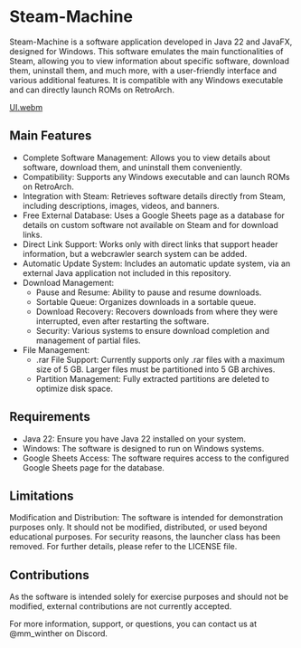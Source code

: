 # Steam-Machine

Steam-Machine is a software application developed in Java 22 and JavaFX, designed for Windows. This software emulates the main functionalities of Steam, allowing you to view information about specific software, download them, uninstall them, and much more, with a user-friendly interface and various additional features. It is compatible with any Windows executable and can directly launch ROMs on RetroArch.

[UI.webm](https://github.com/user-attachments/assets/fb31f373-8214-4fda-8b5b-ed7cab62d1fa)

## Main Features

* Complete Software Management: Allows you to view details about software, download them, and uninstall them conveniently.
* Compatibility: Supports any Windows executable and can launch ROMs on RetroArch.
* Integration with Steam: Retrieves software details directly from Steam, including descriptions, images, videos, and banners.
* Free External Database: Uses a Google Sheets page as a database for details on custom software not available on Steam and for download links.
* Direct Link Support: Works only with direct links that support header information, but a webcrawler search system can be added.
* Automatic Update System: Includes an automatic update system, via an external Java application not included in this repository.
* Download Management:
  - Pause and Resume: Ability to pause and resume downloads.
  - Sortable Queue: Organizes downloads in a sortable queue.
  - Download Recovery: Recovers downloads from where they were interrupted, even after restarting the software.
  - Security: Various systems to ensure download completion and management of partial files.
* File Management:
  - .rar File Support: Currently supports only .rar files with a maximum size of 5 GB. Larger files must be partitioned into 5 GB archives.
  - Partition Management: Fully extracted partitions are deleted to optimize disk space.

## Requirements

* Java 22: Ensure you have Java 22 installed on your system.
* Windows: The software is designed to run on Windows systems.
* Google Sheets Access: The software requires access to the configured Google Sheets page for the database.

## Limitations

Modification and Distribution: The software is intended for demonstration purposes only. It should not be modified, distributed, or used beyond educational purposes. For security reasons, the launcher class has been removed.
For further details, please refer to the LICENSE file.

## Contributions

As the software is intended solely for exercise purposes and should not be modified, external contributions are not currently accepted.

For more information, support, or questions, you can contact us at @mm_winther on Discord.
